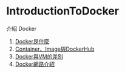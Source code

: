 # IntroductionToDocker
介紹 Docker

1. [Docker是什麼](https://github.com/ShengUei/IntroductionToDocker/blob/main/Article/1_Docker%E6%98%AF%E4%BB%80%E9%BA%BC.md)
2. [Container、Image與DockerHub](https://github.com/ShengUei/IntroductionToDocker/blob/main/Article/2_Container%E3%80%81Image%E8%88%87DockerHub.md)
3. [Docker與VM的差別](https://github.com/ShengUei/IntroductionToDocker/blob/main/Article/3_Docker%E8%88%87VM%E7%9A%84%E5%B7%AE%E5%88%A5.md)
4. [Docker網路介紹](https://github.com/ShengUei/IntroductionToDocker/blob/main/Article/4_Docker%E7%B6%B2%E8%B7%AF%E4%BB%8B%E7%B4%B9.md)
